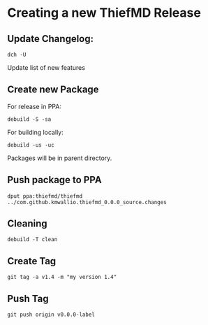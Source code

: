 # Creating a new ThiefMD Release

## Update Changelog:

`dch -U`

Update list of new features

## Create new Package

For release in PPA:

`debuild -S -sa`

For building locally:

`debuild -us -uc`

Packages will be in parent directory.

## Push package to PPA

`dput ppa:thiefmd/thiefmd ../com.github.kmwallio.thiefmd_0.0.0_source.changes`

## Cleaning

`debuild -T clean`

## Create Tag

`git tag -a v1.4 -m "my version 1.4"`

## Push Tag

`git push origin v0.0.0-label`
